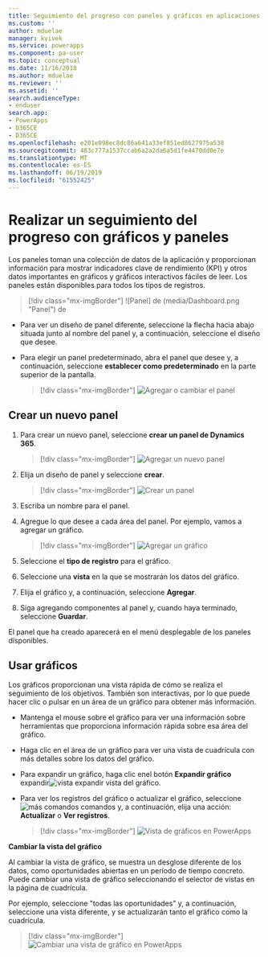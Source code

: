 ```yaml
---
title: Seguimiento del progreso con paneles y gráficos en aplicaciones controladas por modelos | MicrosoftDocs
ms.custom: ''
author: mduelae
manager: kvivek
ms.service: powerapps
ms.component: pa-user
ms.topic: conceptual
ms.date: 11/16/2018
ms.author: mduelae
ms.reviewer: ''
ms.assetid: ''
search.audienceType:
- enduser
search.app:
- PowerApps
- D365CE
- D365CE
ms.openlocfilehash: e201e098ec8dc86a641a33ef851ed8627975a538
ms.sourcegitcommit: 483c777a1537ccab6a2a2da6a5d1fe4470dd0e7e
ms.translationtype: MT
ms.contentlocale: es-ES
ms.lasthandoff: 06/19/2019
ms.locfileid: "61552425"
---
```

# <a name="track-your-progress-with-dashboards-and-charts"></a>Realizar un seguimiento del progreso con gráficos y paneles

Los paneles toman una colección de datos de la aplicación y proporcionan información para mostrar indicadores clave de rendimiento (KPI) y otros datos importantes en gráficos y gráficos interactivos fáciles de leer. Los paneles están disponibles para todos los tipos de registros.

> [!div class="mx-imgBorder"]
> ![Panel] de (media/Dashboard.png "Panel") de 

-  Para ver un diseño de panel diferente, seleccione la flecha hacia abajo situada junto al nombre del panel y, a continuación, seleccione el diseño que desee.
-  Para elegir un panel predeterminado, abra el panel que desee y, a continuación, seleccione **establecer como predeterminado** en la parte superior de la pantalla.

   > [!div class="mx-imgBorder"]
   > ![Agregar o cambiar el panel](media/add_dashboard.png "Agregar o cambiar el panel") 

## <a name="create-a-new-dashboard"></a>Crear un nuevo panel

1. Para crear un nuevo panel, seleccione **crear un panel de Dynamics 365**. 

   > [!div class="mx-imgBorder"]
   > ![Agregar un nuevo panel](media/new_dashboard.png "Agregar un nuevo panel")
   
2. Elija un diseño de panel y seleccione **crear**.  

   > [!div class="mx-imgBorder"]
   > ![Crear un panel](media/create_dashboard.png "Crear un panel")
 
3. Escriba un nombre para el panel. 
4. Agregue lo que desee a cada área del panel. Por ejemplo, vamos a agregar un gráfico. 

   > [!div class="mx-imgBorder"]
   > ![Agregar un gráfico](media/add_chart.png "Agregar un gráfico")
 
 5. Seleccione el **tipo de registro** para el gráfico.
 6. Seleccione una **vista** en la que se mostrarán los datos del gráfico.
 7. Elija el gráfico y, a continuación, seleccione **Agregar**.
 8. Siga agregando componentes al panel y, cuando haya terminado, seleccione **Guardar**. 
 
El panel que ha creado aparecerá en el menú desplegable de los paneles disponibles.

## <a name="use-charts"></a>Usar gráficos 

Los gráficos proporcionan una vista rápida de cómo se realiza el seguimiento de los objetivos. También son interactivas, por lo que puede hacer clic o pulsar en un área de un gráfico para obtener más información.

-   Mantenga el mouse sobre el gráfico para ver una información sobre herramientas que proporciona información rápida sobre esa área del gráfico.
-   Haga clic en el área de un gráfico para ver una vista de cuadrícula con más detalles sobre los datos del gráfico.
-   Para expandir un gráfico, haga clic enel botón **Expandir gráfico** expandir![vista](media/expandviewbutton.png " del gráfico") expandir vista del gráfico.
-   Para ver los registros del gráfico o actualizar el gráfico, seleccione ![más comandos](media/MoreButton.png "más") comandos y, a continuación, elija una acción: **Actualizar** o **Ver registros**.
     
     > [!div class="mx-imgBorder"]
     > ![Vista de gráficos en PowerApps](media/ViewOfCharts.png "Vista de gráficos en PowerApps")  
       

**Cambiar la vista del gráfico**
 
Al cambiar la vista de gráfico, se muestra un desglose diferente de los datos, como oportunidades abiertas en un período de tiempo concreto. Puede cambiar una vista de gráfico seleccionando el selector de vistas en la página de cuadrícula.

Por ejemplo, seleccione "todas las oportunidades" y, a continuación, seleccione una vista diferente, y se actualizarán tanto el gráfico como la cuadrícula.

> [!div class="mx-imgBorder"]
> ![Cambiar una vista de gráfico en PowerApps](media/ChangeChartView.png "Cambiar una vista de gráfico en PowerApps")






